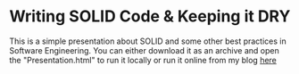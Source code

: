 # Writing SOLID Code & Keeping it DRY
This is a simple presentation about SOLID and some other best practices in Software Engineering. You can either download it as an archive and open the "Presentation.html" to run it locally or run it online from my blog [here](http://www.harindaka.com/2015/02/writing-solid-code-keeping-it-dry.html)

